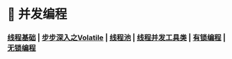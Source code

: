 # 🚥 并发编程

### [线程基础](/JUC并发编程/线程基础)	|	[步步深入之Volatile](/JUC并发编程/volatile)	|	[线程池](/JUC并发编程/线程池)	|	[线程并发工具类](/JUC并发编程/线程并发工具类)	|	[有锁编程](/JUC并发编程/有锁编程)	|	[无锁编程](/JUC并发编程/无锁编程)





